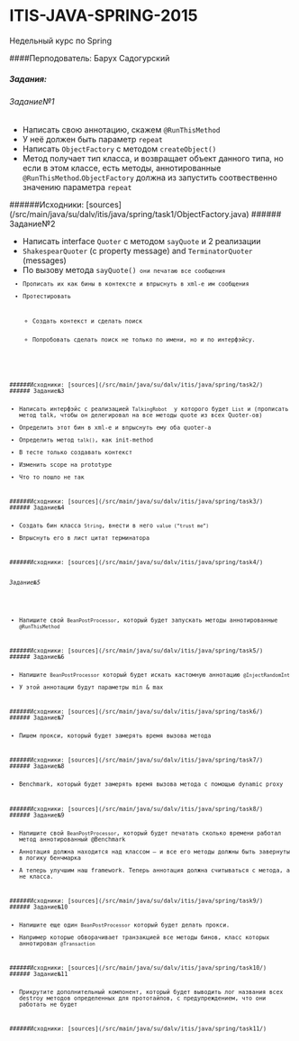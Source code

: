 # ITIS-JAVA-SPRING-2015
Недельный курс по Spring

####Перподователь: Барух Садогурский

##### Задания:
###### Задание№1 
<ul>
<li>Написать свою аннотацию, скажем <code>@RunThisMethod</code></li>
<li>У неё должен быть параметр <code>repeat</code></li>
<li>Написать <code>ObjectFactory</code> c методом <code>createObject()</code></li>
<li>Метод получает тип класса, и возвращает объект данного типа, но если в этом классе, есть методы, аннотированные <code>@RunThisMethod</code>.<code>ObjectFactory</code> должна из запустить соотвественно значению параметра <code>repeat</code></li>
</ul>
######Исходники: [sources](/src/main/java/su/dalv/itis/java/spring/task1/ObjectFactory.java)
###### Задание№2

<ul>
<li>Написать interface <code>Quoter</code> с методом <code>sayQuote</code> и 2 реализации</li>
<li><code>ShakespearQuoter</code> (c property message) and <code>TerminatorQuoter</code> (messages)</li>
<li>По вызову метода <code>sayQuote()<code> они печатаю все сообщения</li>
<li>Прописать их как бины в контексте и впрыснуть в xml-e им сообщения</li>
<li>Протестировать
  <ul>
      <li>Создать контекст и сделать поиск</li>
      <li>Попробовать сделать поиск не только по имени, но и по интерфэйсу.</li>
  </ul>
</li>
</ul>
######Исходники: [sources](/src/main/java/su/dalv/itis/java/spring/task2/)
###### Задание№3
<ul>
<li>Написать интерфэйс с реализацией <code>TalkingRobot</code>  у которого будет <code>List<Quoter></code> и (прописать метод talk, чтобы он делегировал на все методы quote из всех Quoter-ов)</li>
<li>Определить этот бин в xml-e и впрыснуть ему оба quoter-a</li>
<li>Определить метод <code>talk()</code>, как init-method</li>
<li>В тесте только создавать контекст</li>
<li>Изменить scope на prototype</li>
<li>Что то пошло не так</li>
</ul>
######Исходники: [sources](/src/main/java/su/dalv/itis/java/spring/task3/)
###### Задание№4
<ul>
<li>Создать бин класса <code>String</code>, внести в него <code>value (“trust me”)</code></li>
<li>Впрыснуть его в лист цитат терминатора</li>
</ul>
######Исходники: [sources](/src/main/java/su/dalv/itis/java/spring/task4/)

###### Задание№5
<ul>
<li>Напишите свой <code>BeanPostProcessor</code>, который будет запускать методы аннотированные <code>@RunThisMethod</code></li>
</ul>
######Исходники: [sources](/src/main/java/su/dalv/itis/java/spring/task5/)
###### Задание№6
<ul>
<li>Напишите <code>BeanPostProcessor</code> который будет искать кастомную аннотацию <code>@InjectRandomInt</code></li>
<li>У этой аннотации будут параметры min & max</li>
</ul>
######Исходники: [sources](/src/main/java/su/dalv/itis/java/spring/task6/)
###### Задание№7
<ul>
<li>Пишем прокси, который будет замерять время вызова метода</li>
</ul>
######Исходники: [sources](/src/main/java/su/dalv/itis/java/spring/task7/)
###### Задание№8
<ul>
<li>Benchmark, который будет замерять время вызова метода с помощью dynamic proxy</li>
</ul>
######Исходники: [sources](/src/main/java/su/dalv/itis/java/spring/task8/)
###### Задание№9
<ul>
<li>Напишите свой <code>BeanPostProcessor</code>, который будет печатать сколько времени работал метод аннотированный @Benchmark</li>
<li>Аннотация должна находится над классом – и все его методы должны быть завернуты в логику бенчмарка</li>
<li>А теперь улучшим наш framework. Теперь аннотация должна считываться с метода, а не класса.</li>
</ul>
######Исходники: [sources](/src/main/java/su/dalv/itis/java/spring/task9/)
###### Задание№10
<ul>
<li>Напишите еще один <code>BeanPostProcessor</code> который будет делать прокси.</li>
<li>Например которые обворачивает транзакцией все методы бинов, класс которых аннотирован <code>@Transaction</code></li>
</ul>
######Исходники: [sources](/src/main/java/su/dalv/itis/java/spring/task10/)
###### Задание№11
<ul>
<li>Прикрутите дополнительный компонент, который будет выводить лог названия всех destroy методов определенных для прототайпов, с предупреждением, что они работать не будет</li>
</ul>
######Исходники: [sources](/src/main/java/su/dalv/itis/java/spring/task11/)
